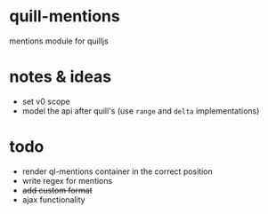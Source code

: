 # quill-mentions
mentions module for quilljs

# notes & ideas
* set v0 scope
* model the api after quill's (use `range` and `delta` implementations)

# todo
* render ql-mentions container in the correct position 
* write regex for mentions
* ~~add custom format~~
* ajax functionality